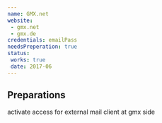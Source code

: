 ```yaml
---
name: GMX.net
website:
 - gmx.net
 - gmx.de
credentials: emailPass
needsPreperation: true
status:
 works: true
 date: 2017-06
---
```


## Preparations
activate access for external mail client at gmx side